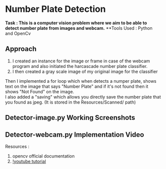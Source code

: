 # Number Plate Detection
**Task : This is a computer vision problem where we aim to be able to detect number plate from images and webcam.**
**Tools Used : Python and OpenCv

## Approach 
1. I created an instance for the image or frame in case of the webcam program and also initiated the harcascade number plate classifier.
2. I then created a gray scale image of my original image for the classifier 

Then I implemented a for loop which when detects a numper plate, shows text on the image that says "Number Plate" and if it's not found then it shows "Not Found" on the image.  
I also added a "saving" which allows you directly save the number plate that you found as jpeg. (It is stored in the Resources/Scanned/ path)

## Detector-image.py Working Screenshots

## Detector-webcam.py Implementation Video


Resources : 
1. opencv official documentation
2. [!youtube tutorial](https://www.youtube.com/watch?v=WQeoO7MI0Bs&ab_channel=Murtaza%27sWorkshop-RoboticsandAI)
